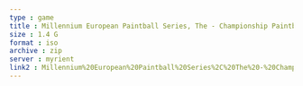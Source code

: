```yaml
---
type : game
title : Millennium European Paintball Series, The - Championship Paintball 2009 (Europe, Australia)
size : 1.4 G
format : iso
archive : zip
server : myrient
link2 : Millennium%20European%20Paintball%20Series%2C%20The%20-%20Championship%20Paintball%202009%20%28Europe%2C%20Australia%29
---
```

